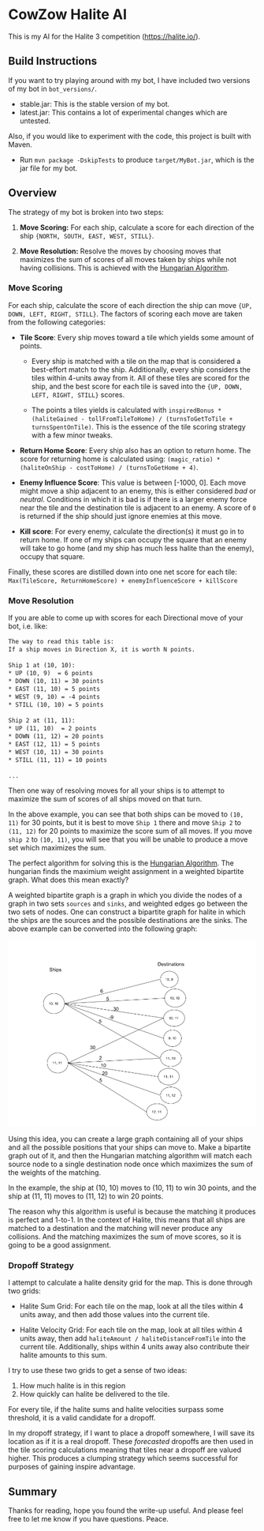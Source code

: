 # CowZow Halite AI

This is my AI for the Halite 3 competition (https://halite.io/).

## Build Instructions

If you want to try playing around with my bot, I have included two versions of my bot in `bot_versions/`.
* stable.jar: This is the stable version of my bot.
* latest.jar: This contains a lot of experimental changes which are untested.

Also, if you would like to experiment with the code, this project is built with Maven.

* Run `mvn package -DskipTests` to produce `target/MyBot.jar`, which is the jar file for my bot.

## Overview

The strategy of my bot is broken into two steps:

1. **Move Scoring:** For each ship, calculate a score for each direction of the ship `{NORTH, SOUTH, EAST, WEST, STILL}`.

2. **Move Resolution:** Resolve the moves by choosing moves that maximizes the sum of scores of
all moves taken by ships while not having collisions. This is achieved with the
[Hungarian Algorithm](https://en.wikipedia.org/wiki/Hungarian_algorithm).

### Move Scoring

For each ship, calculate the score of each direction the ship can move `{UP, DOWN, LEFT, RIGHT, STILL}`.
The factors of scoring each move are taken from the following categories:

- **Tile Score**: Every ship moves toward a tile which yields some amount of points.

  - Every ship is matched with a tile on the map that is considered a best-effort match to the ship. Additionally,
    every ship considers the tiles within 4-units away from it. All of these tiles are scored for the ship, and the best
    score for each tile is saved into the `{UP, DOWN, LEFT, RIGHT, STILL}` scores.

  - The points a tiles yields is calculated with `inspiredBonus * (haliteGained - tollFromTileToHome) / (turnsToGetToTile + turnsSpentOnTile)`.
    This is the essence of the tile scoring strategy with a few minor tweaks.

* **Return Home Score**: Every ship also has an option to return home. The score for returning home is calculated
using: `(magic_ratio) * (haliteOnShip - costToHome) / (turnsToGetHome + 4)`.

* **Enemy Influence Score**: This value is between [-1000, 0]. Each move might move a ship adjacent to an
enemy, this is either considered *bad* or *neutral*. Conditions in which it
is bad is if there is a larger enemy force near the tile and the destination tile is adjacent to an enemy.
A score of `0` is returned if the ship should just ignore enemies at this move.

* **Kill score**: For every enemy, calculate the direction(s) it must go in to return home. If one of my ships can
occupy the square that an enemy will take to go home (and my ship has much less halite than the enemy), occupy that square.

Finally, these scores are distilled down into one net score for each tile:
`Max(TileScore, ReturnHomeScore) + enemyInfluenceScore + killScore`

### Move Resolution

If you are able to come up with scores for each Directional move of your bot, i.e. like:

```
The way to read this table is:
If a ship moves in Direction X, it is worth N points.

Ship 1 at (10, 10):
* UP (10, 9)  = 6 points
* DOWN (10, 11) = 30 points
* EAST (11, 10) = 5 points
* WEST (9, 10) = -4 points
* STILL (10, 10) = 5 points

Ship 2 at (11, 11):
* UP (11, 10)  = 2 points
* DOWN (11, 12) = 20 points
* EAST (12, 11) = 5 points
* WEST (10, 11) = 30 points
* STILL (11, 11) = 10 points

...
```

Then one way of resolving moves for all your ships is to attempt to maximize the sum of scores
of all ships moved on that turn. 

In the above example, you can see that both ships can be moved to `(10, 11)` for 30 points, but it
is best to move `Ship 1` there and move `Ship 2` to `(11, 12)` for 20 points to maximize the score
sum of all moves. If you move `ship 2` to `(10, 11)`, you will see that you will be unable to produce a move
set which maximizes the sum.

The perfect algorithm for solving this is the [Hungarian Algorithm](https://en.wikipedia.org/wiki/Hungarian_algorithm).
The hungarian finds the maximium weight assignment in a weighted bipartite graph.
What does this mean exactly? 

A weighted bipartite graph is a graph in which you divide the nodes of a graph in two sets `sources` and `sinks`, and weighted edges go between the two sets of nodes.
One can construct a bipartite graph for halite in which the ships are the sources and the possible destinations are the sinks.
The above example can be converted into the following graph:

![img1](assets/bipartitegraph_full.png)

Using this idea, you can create a large graph containing all of your ships and all the possible positions that your ships can move to.
Make a bipartite graph out of it, and then the Hungarian matching algorithm will match each source node to a single destination node once which maximizes the sum of the weights of the matching.

In the example, the ship at (10, 10) moves to (10, 11) to win 30 points, and the ship at (11, 11) moves to (11, 12) to win 20 points.

The reason why this algorithm is useful is because the matching it produces is perfect and 1-to-1.
In the context of Halite, this means that all ships are matched to a destination and the matching will never produce any collisions.
And the matching maximizes the sum of move scores, so it is going to be a good assignment. 

### Dropoff Strategy

I attempt to calculate a halite density grid for the map. This is done through two grids:

* Halite Sum Grid: For each tile on the map, look at all the tiles within 4 units away, and then add those values into the current tile.

* Halite Velocity Grid: For each tile on the map, look at all tiles within 4 units away, then add `haliteAmount / haliteDistanceFromTile` into the current tile.
Additionally, ships within 4 units away also contribute their halite amounts to this sum.

I try to use these two grids to get a sense of two ideas:

1. How much halite is in this region
2. How quickly can halite be delivered to the tile.

For every tile, if the halite sums and halite velocities surpass some threshold, it is a valid candidate for a dropoff.

In my dropoff strategy, if I want to place a dropoff somewhere, I will save its location as if it is a real dropoff.
These *forecasted* dropoffs are then used in the tile scoring calculations meaning that tiles near a dropoff are valued higher.
This produces a clumping strategy which seems successful for purposes of gaining inspire advantage.

## Summary

Thanks for reading, hope you found the write-up useful. And please feel free to let me know if you have questions. Peace.








